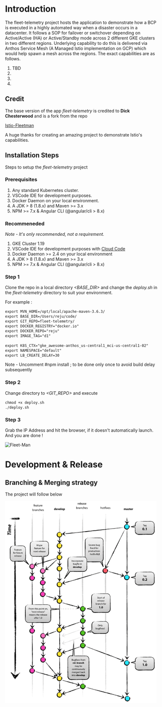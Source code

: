 
# Introduction

The fleet-telemetry project hosts the application to demonstrate how a BCP
is executed in a highly automated way when a disaster occurs in a datacenter. It 
follows a SOP for failover or switchover depending on Active/Active (HA) or Active/Standby mode across 2 different GKE clusters in two different regions. Underlying capability to do this is delivered via Anthos Service Mesh (A Managed Istio implementation on GCP) which would help spawn a mesh across the regions. 
The exact capabilities are as follows. 

1.  TBD
1.  
1.  
1.  

## Credit    

The base version of the app _fleet-telemetry_ is credited to **Dick Chesterwood** and is a fork from the repo 
 
[Istio-Fleetman](https://github.com/DickChesterwood/istio-fleetman) 

A huge thanks for creating an amazing project to demonstrate Istio's capabilities.


## Installation Steps    

Steps to setup the _fleet-telemetry_ project

### Prerequisites

1. Any standard Kubernetes cluster. 
2. VSCode IDE for development purposes. 
3. Docker Daemon on your local environment.
4. A JDK > 8 (1.8.x) and Maven >= 3.x
5. NPM >= 7.x & Angular CLI (@angular/cli > 8.x)

### Recommeneded 

_Note - It's only recommended, not a requirement._

1. GKE Cluster 1.19 
2. VSCode IDE for development purposes with 
[Cloud Code](https://marketplace.visualstudio.com/items?itemName=GoogleCloudTools.cloudcode)
3. Docker Daemon >= 2.4 on your local environment 
4. A JDK > 8 (1.8.x) and Maven >= 3.x
5. NPM >= 7.x & Angular CLI (@angular/cli > 8.x)

### Step 1

Clone the repo in a local directory *<BASE_DIR>* and change the *deploy.sh* 
in the *fleet-telemetry* directory to suit your environment.

For example : 

```
export MVN_HOME=/opt/local/apache-maven-3.6.3/
export BASE_DIR=/Users/reju/code/
export GIT_REPO=fleet-telemetry/
export DOCKER_REGISTRY="docker.io"
export DOCKER_REPO="reju"
export IMAGE_TAG="d1"

export K8S_CTX="gke_awesome-anthos_us-central1_mci-us-central1-02"
export NAMESPACE="default"
export LB_CREATE_DELAY=30

```
Note - Uncomment #npm install ; to be done only once to avoid build delay subsequently

### Step 2

Change directory to *<GIT_REPO>* and execute

```
chmod +x deploy.sh
./deploy.sh

```

### Step 3

Grab the IP Address and hit the browser, if it doesn't automatically launch. And you are done ! 

![Fleet-Man](./truck-telemetry.gif)


# Development & Release

## Branching & Merging strategy
The project will follow below 

<img src="git-model@2x.png" alt="drawing" width="500" width="600"/>




